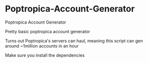 # Poptropica-Account-Generator
Poptropica Account Generator

Pretty basic poptropica account generator

Turns out Poptropica's servers can haul, meaning this script can gen around ~1million accounts in an hour

Make sure you install the dependencies
